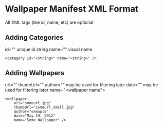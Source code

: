 Wallpaper Manifest XML Format
=============================

All XML tags (like id, name, etc) are optional

Adding Categories
-----------------
id="<string>" unique id string 
name="<string>" visual name

	<category id="<string>" name="<string>" />
    
Adding Wallpapers
-----------------
url="<url of wallpaper>"
thumbUrl="<url of thumbnail>"
author="<author>" may be used for filtering later
date="<date added>" may be used for filtering later
name="<wallpaper name">

	<wallpaper 
		url="someurl.jpg"
		thumbUrl="someurl_small.jpg"
		author="exmaple"
		date="May 19, 2012"
		name="Some Wallpaper" />	